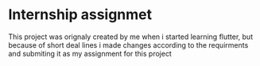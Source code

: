 # Internship assignmet 
This project was orignaly created by me when i started learning flutter, but because of short deal lines i made changes according to the requirments and submiting it as my assignment for this project
